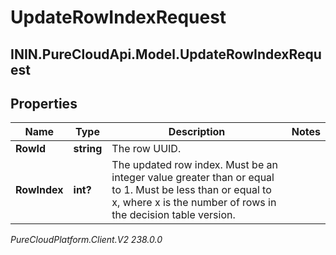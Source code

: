 # UpdateRowIndexRequest

## ININ.PureCloudApi.Model.UpdateRowIndexRequest

## Properties

|Name | Type | Description | Notes|
|------------ | ------------- | ------------- | -------------|
| **RowId** | **string** | The row UUID. | |
| **RowIndex** | **int?** | The updated row index. Must be an integer value greater than or equal to 1. Must be less than or equal to x, where x is the number of rows in the decision table version. | |



_PureCloudPlatform.Client.V2 238.0.0_
